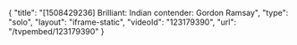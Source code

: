 {
    "title": "[1508429236] Brilliant: Indian contender: Gordon Ramsay",
    "type": "solo",
    "layout": "iframe-static",
    "videoId": "123179390",
    "url": "\/tvpembed\/123179390"
}